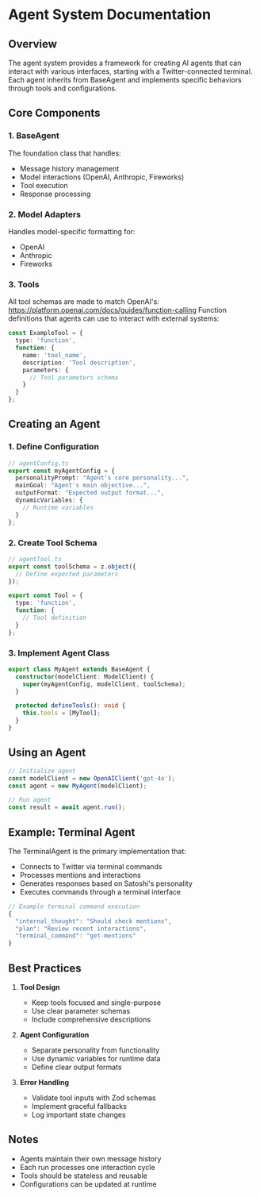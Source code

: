 # Agent System Documentation

## Overview

The agent system provides a framework for creating AI agents that can interact with various interfaces, starting with a Twitter-connected terminal. Each agent inherits from BaseAgent and implements specific behaviors through tools and configurations.

## Core Components

### 1. BaseAgent
The foundation class that handles:
- Message history management
- Model interactions (OpenAI, Anthropic, Fireworks)
- Tool execution
- Response processing

### 2. Model Adapters
Handles model-specific formatting for:
- OpenAI
- Anthropic
- Fireworks

### 3. Tools

All tool schemas are made to match OpenAI's: https://platform.openai.com/docs/guides/function-calling
Function definitions that agents can use to interact with external systems:
```typescript
const ExampleTool = {
  type: 'function',
  function: {
    name: 'tool_name',
    description: 'Tool description',
    parameters: {
      // Tool parameters schema
    }
  }
};
```

## Creating an Agent

### 1. Define Configuration
```typescript
// agentConfig.ts
export const myAgentConfig = {
  personalityPrompt: "Agent's core personality...",
  mainGoal: "Agent's main objective...",
  outputFormat: "Expected output format...",
  dynamicVariables: {
    // Runtime variables
  }
};
```

### 2. Create Tool Schema
```typescript
// agentTool.ts
export const toolSchema = z.object({
  // Define expected parameters
});

export const Tool = {
  type: 'function',
  function: {
    // Tool definition
  }
};
```

### 3. Implement Agent Class
```typescript
export class MyAgent extends BaseAgent {
  constructor(modelClient: ModelClient) {
    super(myAgentConfig, modelClient, toolSchema);
  }

  protected defineTools(): void {
    this.tools = [MyTool];
  }
}
```

## Using an Agent

```typescript
// Initialize agent
const modelClient = new OpenAIClient('gpt-4o');
const agent = new MyAgent(modelClient);

// Run agent
const result = await agent.run();
```

## Example: Terminal Agent

The TerminalAgent is the primary implementation that:
- Connects to Twitter via terminal commands
- Processes mentions and interactions
- Generates responses based on Satoshi's personality
- Executes commands through a terminal interface

```typescript
// Example terminal command execution
{
  "internal_thought": "Should check mentions",
  "plan": "Review recent interactions",
  "terminal_command": "get-mentions"
}
```

## Best Practices

1. **Tool Design**
   - Keep tools focused and single-purpose
   - Use clear parameter schemas
   - Include comprehensive descriptions

2. **Agent Configuration**
   - Separate personality from functionality
   - Use dynamic variables for runtime data
   - Define clear output formats

3. **Error Handling**
   - Validate tool inputs with Zod schemas
   - Implement graceful fallbacks
   - Log important state changes

## Notes

- Agents maintain their own message history
- Each run processes one interaction cycle
- Tools should be stateless and reusable
- Configurations can be updated at runtime